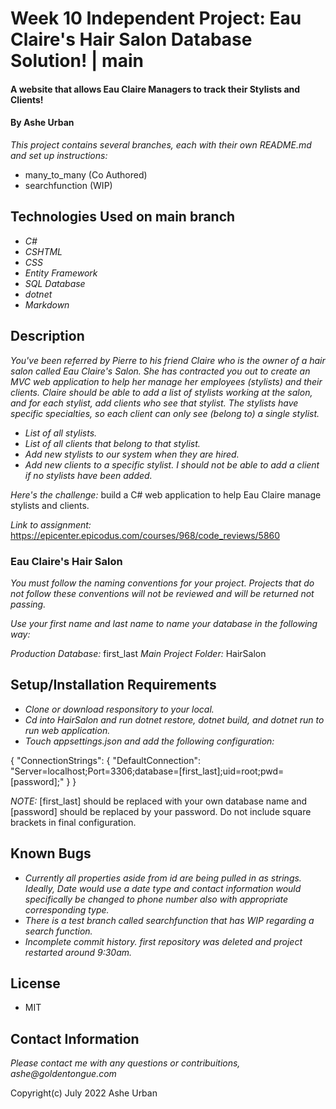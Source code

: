 # Week 10 Independent Project: Eau Claire's Hair Salon Database Solution! | main

#### A website that allows Eau Claire Managers to track their Stylists and Clients!

#### By Ashe Urban

_This project contains several branches, each with their own README.md and set up instructions:_
* many_to_many (Co Authored)
* searchfunction (WIP)

## Technologies Used on main branch

* _C#_
* _CSHTML_
* _CSS_
* _Entity Framework_
* _SQL Database_
* _dotnet_
* _Markdown_

## Description

_You've been referred by Pierre to his friend Claire who is the owner of a hair salon called Eau Claire's Salon. She has contracted you out to create an MVC web application to help her manage her employees (stylists) and their clients. Claire should be able to add a list of stylists working at the salon, and for each stylist, add clients who see that stylist. The stylists have specific specialties, so each client can only see (belong to) a single stylist._

* _List of all stylists._
* _List of all clients that belong to that stylist._
* _Add new stylists to our system when they are hired._
* _Add new clients to a specific stylist. I should not be able to add a client if no stylists have been added._

_Here's the challenge:_ build a C# web application to help Eau Claire manage stylists and clients.

_Link to assignment:_ https://epicenter.epicodus.com/courses/968/code_reviews/5860

### Eau Claire's Hair Salon

_You must follow the naming conventions for your project. Projects that do not follow these conventions will not be reviewed and will be returned not passing._

_Use your first name and last name to name your database in the following way:_

_Production Database:_ first_last
_Main Project Folder:_ HairSalon

## Setup/Installation Requirements

* _Clone or download responsitory to your local._
* _Cd into HairSalon and run dotnet restore, dotnet build, and dotnet run to run web application._
* _Touch appsettings.json and add the following configuration:_

{
  "ConnectionStrings": {
      "DefaultConnection": "Server=localhost;Port=3306;database=[first_last];uid=root;pwd=[password];"
  }
}

_NOTE:_ [first_last] should be replaced with your own database name and [password] should be replaced by your password. Do not include square brackets in final configuration.

## Known Bugs

* _Currently all properties aside from id are being pulled in as strings. Ideally, Date would use a date type and contact information would specifically be changed to phone number also with appropriate corresponding type._
* _There is a test branch called searchfunction that has WIP regarding a search function._
* _Incomplete commit history. first repository was deleted and project restarted around 9:30am._

## License

* MIT

## Contact Information

_Please contact me with any questions or contribuitions, ashe@goldentongue.com_

Copyright(c) July 2022 Ashe Urban